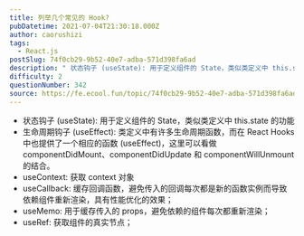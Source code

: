 ```yaml
---
title: 列举几个常见的 Hook?
pubDatetime: 2021-07-04T21:30:18.000Z
author: caorushizi
tags:
  - React.js
postSlug: 74f0cb29-9b52-40e7-adba-571d398fa6ad
description: " 状态钩子 (useState): 用于定义组件的 State，类似类定义中 this.state 的功能 生命周期钩子 (useEffect): 类定义中有许多生命周期函数，而在 React Hooks 中也提供了一个相应的函数 (useEffect)，这里可以看做componentDidMount、componentDidUpdate和componentWillUnmount的结合。 useC"
difficulty: 2
questionNumber: 342
source: https://fe.ecool.fun/topic/74f0cb29-9b52-40e7-adba-571d398fa6ad
---
```


- 状态钩子 (useState): 用于定义组件的 State，类似类定义中 this.state 的功能
- 生命周期钩子 (useEffect): 类定义中有许多生命周期函数，而在 React Hooks 中也提供了一个相应的函数 (useEffect)，这里可以看做 componentDidMount、componentDidUpdate 和 componentWillUnmount 的结合。
- useContext: 获取 context 对象
- useCallback: 缓存回调函数，避免传入的回调每次都是新的函数实例而导致依赖组件重新渲染，具有性能优化的效果；
- useMemo: 用于缓存传入的 props，避免依赖的组件每次都重新渲染；
- useRef: 获取组件的真实节点；
